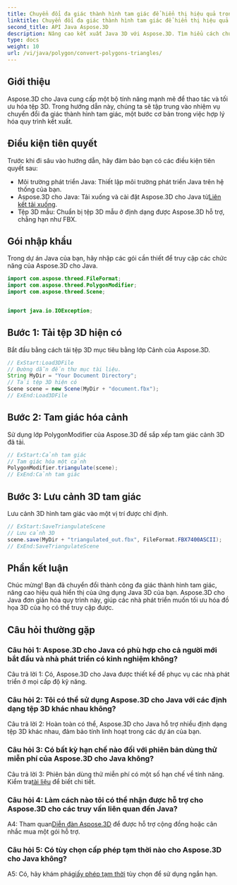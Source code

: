 ```yaml
---
title: Chuyển đổi đa giác thành hình tam giác để hiển thị hiệu quả trong Java 3D
linktitle: Chuyển đổi đa giác thành hình tam giác để hiển thị hiệu quả trong Java 3D
second_title: API Java Aspose.3D
description: Nâng cao kết xuất Java 3D với Aspose.3D. Tìm hiểu cách chuyển đổi đa giác thành hình tam giác để có hiệu suất tối ưu. Tải xuống ngay để có trải nghiệm phát triển 3D liền mạch.
type: docs
weight: 10
url: /vi/java/polygon/convert-polygons-triangles/
---
```

## Giới thiệu

Aspose.3D cho Java cung cấp một bộ tính năng mạnh mẽ để thao tác và tối ưu hóa tệp 3D. Trong hướng dẫn này, chúng ta sẽ tập trung vào nhiệm vụ chuyển đổi đa giác thành hình tam giác, một bước cơ bản trong việc hợp lý hóa quy trình kết xuất.

## Điều kiện tiên quyết

Trước khi đi sâu vào hướng dẫn, hãy đảm bảo bạn có các điều kiện tiên quyết sau:

- Môi trường phát triển Java: Thiết lập môi trường phát triển Java trên hệ thống của bạn.
-  Aspose.3D cho Java: Tải xuống và cài đặt Aspose.3D cho Java từ[Liên kết tải xuống](https://releases.aspose.com/3d/java/).
- Tệp 3D mẫu: Chuẩn bị tệp 3D mẫu ở định dạng được Aspose.3D hỗ trợ, chẳng hạn như FBX.

## Gói nhập khẩu

Trong dự án Java của bạn, hãy nhập các gói cần thiết để truy cập các chức năng của Aspose.3D cho Java.

```java
import com.aspose.threed.FileFormat;
import com.aspose.threed.PolygonModifier;
import com.aspose.threed.Scene;


import java.io.IOException;
```

## Bước 1: Tải tệp 3D hiện có

Bắt đầu bằng cách tải tệp 3D mục tiêu bằng lớp Cảnh của Aspose.3D.

```java
// ExStart:Load3DFile
// Đường dẫn đến thư mục tài liệu.
String MyDir = "Your Document Directory";
// Tải tệp 3D hiện có
Scene scene = new Scene(MyDir + "document.fbx");
// ExEnd:Load3DFile
```

## Bước 2: Tam giác hóa cảnh

Sử dụng lớp PolygonModifier của Aspose.3D để sắp xếp tam giác cảnh 3D đã tải.

```java
// ExStart:Cảnh tam giác
// Tam giác hóa một cảnh
PolygonModifier.triangulate(scene);
// ExEnd:Cảnh tam giác
```

## Bước 3: Lưu cảnh 3D tam giác

Lưu cảnh 3D hình tam giác vào một vị trí được chỉ định.

```java
// ExStart:SaveTriangulateScene
// Lưu cảnh 3D
scene.save(MyDir + "triangulated_out.fbx", FileFormat.FBX7400ASCII);
// ExEnd:SaveTriangulateScene
```

## Phần kết luận

Chúc mừng! Bạn đã chuyển đổi thành công đa giác thành hình tam giác, nâng cao hiệu quả hiển thị của ứng dụng Java 3D của bạn. Aspose.3D cho Java đơn giản hóa quy trình này, giúp các nhà phát triển muốn tối ưu hóa đồ họa 3D của họ có thể truy cập được.

## Câu hỏi thường gặp

### Câu hỏi 1: Aspose.3D cho Java có phù hợp cho cả người mới bắt đầu và nhà phát triển có kinh nghiệm không?

Câu trả lời 1: Có, Aspose.3D cho Java được thiết kế để phục vụ các nhà phát triển ở mọi cấp độ kỹ năng.

### Câu hỏi 2: Tôi có thể sử dụng Aspose.3D cho Java với các định dạng tệp 3D khác nhau không?

Câu trả lời 2: Hoàn toàn có thể, Aspose.3D cho Java hỗ trợ nhiều định dạng tệp 3D khác nhau, đảm bảo tính linh hoạt trong các dự án của bạn.

### Câu hỏi 3: Có bất kỳ hạn chế nào đối với phiên bản dùng thử miễn phí của Aspose.3D cho Java không?

Câu trả lời 3: Phiên bản dùng thử miễn phí có một số hạn chế về tính năng. Kiểm tra[tài liệu](https://reference.aspose.com/3d/java/) để biết chi tiết.

### Câu hỏi 4: Làm cách nào tôi có thể nhận được hỗ trợ cho Aspose.3D cho các truy vấn liên quan đến Java?

 A4: Tham quan[Diễn đàn Aspose.3D](https://forum.aspose.com/c/3d/18) để được hỗ trợ cộng đồng hoặc cân nhắc mua một gói hỗ trợ.

### Câu hỏi 5: Có tùy chọn cấp phép tạm thời nào cho Aspose.3D cho Java không?

 A5: Có, hãy khám phá[giấy phép tạm thời](https://purchase.aspose.com/temporary-license/) tùy chọn để sử dụng ngắn hạn.